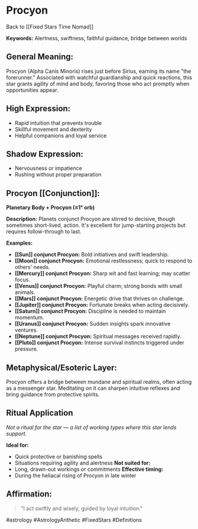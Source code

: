 # Procyon

Back to [[Fixed Stars Time Nomad]]

**Keywords:** Alertness, swiftness, faithful guidance, bridge between worlds

## General Meaning:
Procyon (Alpha Canis Minoris) rises just before Sirius, earning its name "the forerunner." Associated with watchful guardianship and quick reactions, this star grants agility of mind and body, favoring those who act promptly when opportunities appear.

## High Expression:
- Rapid intuition that prevents trouble
- Skillful movement and dexterity
- Helpful companions and loyal service

## Shadow Expression:
- Nervousness or impatience
- Rushing without proper preparation

## Procyon [[Conjunction]]:

**Planetary Body + Procyon (≤1° orb)**

**Description:**
Planets conjunct Procyon are stirred to decisive, though sometimes short-lived, action. It's excellent for jump-starting projects but requires follow-through to last.

**Examples:**
- **[[Sun]] conjunct Procyon:** Bold initiatives and swift leadership.
- **[[Moon]] conjunct Procyon:** Emotional restlessness; quick to respond to others' needs.
- **[[Mercury]] conjunct Procyon:** Sharp wit and fast learning; may scatter focus.
- **[[Venus]] conjunct Procyon:** Playful charm; strong bonds with small animals.
- **[[Mars]] conjunct Procyon:** Energetic drive that thrives on challenge.
- **[[Jupiter]] conjunct Procyon:** Fortunate breaks when acting decisively.
- **[[Saturn]] conjunct Procyon:** Discipline is needed to maintain momentum.
- **[[Uranus]] conjunct Procyon:** Sudden insights spark innovative ventures.
- **[[Neptune]] conjunct Procyon:** Spiritual messages received rapidly.
- **[[Pluto]] conjunct Procyon:** Intense survival instincts triggered under pressure.

## Metaphysical/Esoteric Layer:
Procyon offers a bridge between mundane and spiritual realms, often acting as a messenger star. Meditating on it can sharpen intuitive reflexes and bring guidance from protective spirits.

## Ritual Application
*Not a ritual for the star — a list of working types where this star lends support.*

**Ideal for:**
- Quick protective or banishing spells
- Situations requiring agility and alertness
**Not suited for:**
- Long, drawn-out workings or commitments
**Effective timing:**
- During the heliacal rising of Procyon in late winter

## Affirmation:

> "I act swiftly and wisely, guided by loyal intuition."

#astrology #AstrologyArithetic #FixedStars #Definitions
